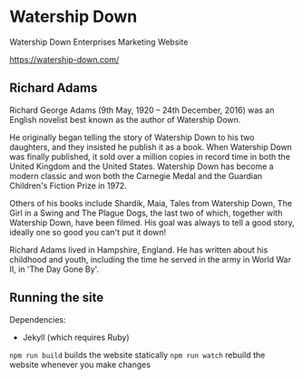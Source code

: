 # Watership Down

Watership Down Enterprises Marketing Website

<https://watership-down.com/>

## Richard Adams

Richard George Adams (9th May, 1920 – 24th December, 2016) was an English novelist best known as the author of Watership Down.

He originally began telling the story of Watership Down to his two daughters, and they insisted he publish it as a book. When Watership Down was finally published, it sold over a million copies in record time in both the United Kingdom and the United States. Watership Down has become a modern classic and won both the Carnegie Medal and the Guardian Children's Fiction Prize in 1972.

Others of his books include Shardik, Maia, Tales from Watership Down, The Girl in a Swing and The Plague Dogs, the last two of which, together with Watership Down, have been filmed. His goal was always to tell a good story, ideally one so good you can't put it down!

Richard Adams lived in Hampshire, England. He has written about his childhood and youth, including the time he served in the army in World War II, in 'The Day Gone By'.

## Running the site

Dependencies:
- Jekyll (which requires Ruby)

`npm run build` builds the website statically
`npm run watch` rebuild the website whenever you make changes
